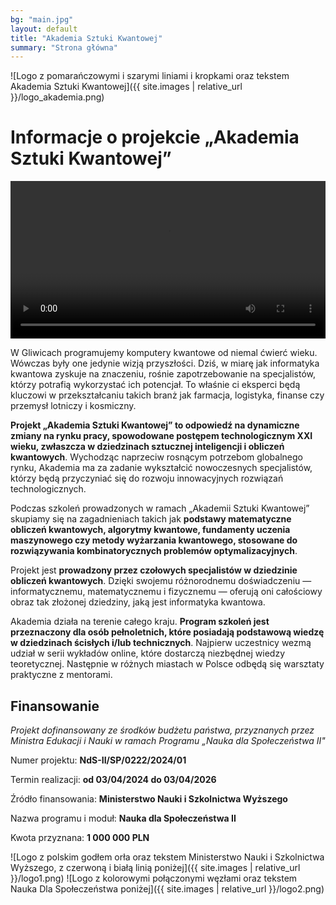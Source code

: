 ```yaml
---
bg: "main.jpg"
layout: default
title: "Akademia Sztuki Kwantowej"
summary: "Strona główna"
---
```

![Logo z pomarańczowymi i szarymi liniami i kropkami oraz tekstem Akademia Sztuki Kwantowej]({{ site.images | relative_url }}/logo_akademia.png)

# Informacje o projekcie „Akademia Sztuki Kwantowej”

<video width="100%" controls>
<source src="{{ site.videos | relative_url }}/promo.mp4" type="video/mp4">
Twoja przeglądarka nie obsługuje odtwarzania wideo.
</video>

W Gliwicach programujemy komputery kwantowe od niemal ćwierć wieku. Wówczas były
one jedynie wizją przyszłości. Dziś, w miarę jak informatyka kwantowa zyskuje na
znaczeniu, rośnie zapotrzebowanie na specjalistów, którzy potrafią wykorzystać
ich potencjał. To właśnie ci eksperci będą kluczowi w przekształcaniu takich
branż jak farmacja, logistyka, finanse czy przemysł lotniczy i kosmiczny.

**Projekt „Akademia Sztuki Kwantowej” to odpowiedź na dynamiczne zmiany na rynku
pracy, spowodowane postępem technologicznym XXI wieku, zwłaszcza w dziedzinach
sztucznej inteligencji i obliczeń kwantowych**. Wychodząc naprzeciw rosnącym
potrzebom globalnego rynku, Akademia ma za zadanie wykształcić nowoczesnych
specjalistów, którzy będą przyczyniać się do rozwoju innowacyjnych rozwiązań
technologicznych. 

Podczas szkoleń prowadzonych w ramach „Akademii Sztuki Kwantowej”  skupiamy się
na zagadnieniach takich jak **podstawy matematyczne obliczeń kwantowych,
algorytmy kwantowe, fundamenty uczenia maszynowego czy metody wyżarzania
kwantowego, stosowane do rozwiązywania kombinatorycznych problemów
optymalizacyjnych**.

Projekt jest **prowadzony przez czołowych specjalistów w dziedzinie obliczeń
kwantowych**. Dzięki swojemu różnorodnemu doświadczeniu — informatycznemu,
matematycznemu i fizycznemu — oferują oni całościowy obraz tak złożonej
dziedziny, jaką jest informatyka kwantowa.

Akademia działa na terenie całego kraju. **Program szkoleń jest przeznaczony dla
osób pełnoletnich, które posiadają podstawową wiedzę w dziedzinach ścisłych i/lub
technicznych**. Najpierw uczestnicy wezmą udział w serii wykładów online, które
dostarczą niezbędnej wiedzy teoretycznej. Następnie w różnych miastach w Polsce
odbędą się warsztaty praktyczne z mentorami. 

## Finansowanie


*Projekt dofinansowany ze środków budżetu państwa, przyznanych przez Ministra Edukacji i Nauki w ramach Programu „Nauka dla Społeczeństwa II"*

Numer projektu: **NdS-II/SP/0222/2024/01**

Termin realizacji: **od 03/04/2024 do 03/04/2026**

Źródło finansowania: **Ministerstwo Nauki i Szkolnictwa Wyższego**

Nazwa programu i moduł: **Nauka dla Społeczeństwa II**

Kwota przyznana: **1 000 000 PLN**


![Logo z polskim godłem orła oraz tekstem Ministerstwo Nauki i Szkolnictwa Wyższego, z czerwoną i białą linią poniżej]({{ site.images | relative_url }}/logo1.png)
![Logo z kolorowymi połączonymi węzłami oraz tekstem Nauka Dla Społeczeństwa poniżej]({{ site.images | relative_url }}/logo2.png)
